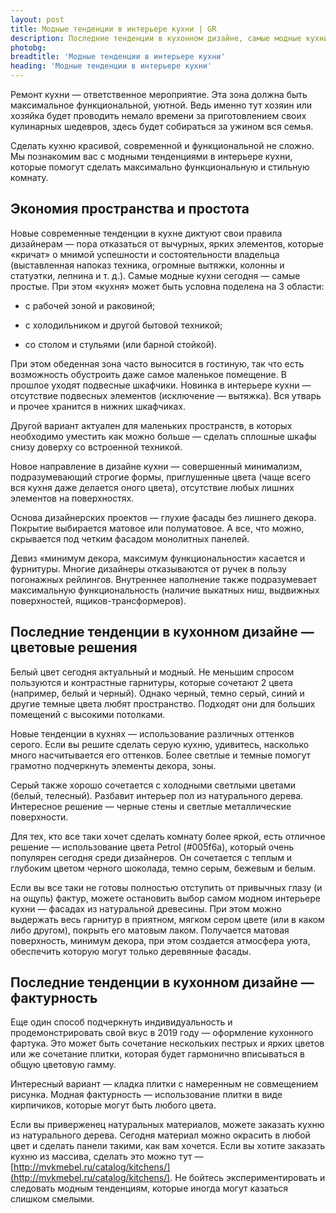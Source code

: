 ```yaml
---
layout: post 
title: Модные тенденции в интерьере кухни | GR
description: Последние тенденции в кухонном дизайне, самые модные кухни, новинки интерьера | GR
photobg: 
breadtitle: 'Модные тенденции в интерьере кухни'
heading: 'Модные тенденции в интерьере кухни'
--- 
```

Ремонт кухни — ответственное мероприятие. Эта зона должна быть максимальное функциональной, уютной. Ведь именно тут хозяин или хозяйка будет проводить немало времени за приготовлением своих кулинарных шедевров, здесь будет собираться за ужином вся семья.

Сделать кухню красивой, современной и функциональной не сложно. Мы познакомим вас с модными тенденциями в интерьере кухни, которые помогут сделать максимально функциональную и стильную комнату.

## Экономия пространства и простота

Новые современные тенденции в кухне диктуют свои правила дизайнерам — пора отказаться от вычурных, ярких элементов, которые «кричат» о мнимой успешности и состоятельности владельца (выставленная напоказ техника, огромные вытяжки, колонны и статуэтки, лепнина и т. д.). Самые модные кухни сегодня — самые простые. При этом «кухня» может быть условна поделена на 3 области:

* с рабочей зоной и раковиной;

* с холодильником и другой бытовой техникой;

* со столом и стульями (или барной стойкой).

При этом обеденная зона часто выносится в гостиную, так что есть возможность обустроить даже самое маленькое помещение. В прошлое уходят подвесные шкафчики. Новинка в интерьере кухни — отсутствие подвесных элементов (исключение — вытяжка). Вся утварь и прочее хранится в нижних шкафчиках. 

Другой вариант актуален для маленьких пространств, в которых необходимо уместить как можно больше — сделать сплошные шкафы снизу доверху со встроенной техникой.

Новое направление в дизайне кухни — совершенный минимализм, подразумевающий строгие формы, приглушенные цвета (чаще всего вся кухня даже делается оного цвета), отсутствие любых лишних элементов на поверхностях. 

Основа дизайнерских проектов — глухие фасады без лишнего декора. Покрытие выбирается матовое или полуматовое. А все, что можно, скрывается под четким фасадом монолитных панелей.

Девиз «минимум декора, максимум функциональности» касается и фурнитуры. Многие дизайнеры отказываются от ручек в пользу погонажных рейлингов. Внутреннее наполнение также подразумевает максимальную функциональность (наличие выкатных ниш, выдвижных поверхностей, ящиков-транcформеров).

## Последние тенденции в кухонном дизайне — цветовые решения

Белый цвет сегодня актуальный и модный. Не меньшим спросом пользуются и контрастные гарнитуры, которые сочетают 2 цвета (например, белый и черный). Однако черный, темно серый, синий и другие темные цвета любят пространство. Подходят они для больших помещений с высокими потолками. 

Новые тенденции в кухнях — использование различных оттенков серого. Если вы решите сделать серую кухню, удивитесь, насколько много насчитывается его оттенков. Более светлые и темные помогут грамотно подчеркнуть элементы декора, зоны.

Серый также хорошо сочетается с холодными светлыми цветами (белый, телесный). Разбавит интерьер пол из натурального дерева. Интересное решение — черные стены и светлые металлические поверхности.

Для тех, кто все таки хочет сделать комнату более яркой, есть отличное решение — использование цвета Petrol (#005f6a), который очень популярен сегодня среди дизайнеров. Он сочетается с теплым и глубоким цветом черного шоколада, темно серым, бежевым и белым.

Если вы все таки не готовы полностью отступить от привычных глазу (и на ощупь) фактур, можете остановить выбор самом модном интерьере кухни — фасадах из натуральной древесины. При этом можно выдержать весь гарнитур в приятном, мягком сером цвете (или в каком либо другом), покрыть его матовым лаком. Получается матовая поверхность, минимум декора, при этом создается атмосфера уюта, обеспечить которую могут только деревянные фасады.

## Последние тенденции в кухонном дизайне — фактурность

Еще один способ подчеркнуть индивидуальность и продемонстрировать свой вкус в 2019 году — оформление кухонного фартука. Это может быть сочетание нескольких пестрых и ярких цветов или же сочетание плитки, которая будет гармонично вписываться в общую цветовую гамму.

Интересный вариант — кладка плитки с намеренным не совмещением рисунка. Модная фактурность — использование плитки в виде кирпичиков, которые могут быть любого цвета.

Если вы приверженец натуральных материалов, можете заказать кухню из натурального дерева. Сегодня материал можно окрасить в любой цвет и сделать панели такими, как вам хочется. Если вы хотите заказать кухню из массива, сделать это можно тут — [http://mvkmebel.ru/catalog/kitchens/](http://mvkmebel.ru/catalog/kitchens/). Не бойтесь экспериментировать и следовать модным тенденциям, которые иногда могут казаться слишком смелыми.




 
